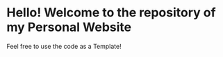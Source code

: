 # Hello! Welcome to the repository of my Personal Website

Feel free to use the code as a Template!
